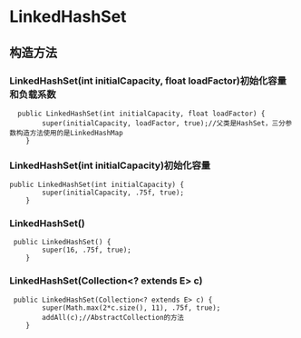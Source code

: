 # LinkedHashSet

## 构造方法

### LinkedHashSet(int initialCapacity, float loadFactor)初始化容量和负载系数
```
  public LinkedHashSet(int initialCapacity, float loadFactor) {
        super(initialCapacity, loadFactor, true);//父类是HashSet，三分参数构造方法使用的是LinkedHashMap
    }
```

### LinkedHashSet(int initialCapacity)初始化容量
```
public LinkedHashSet(int initialCapacity) {
        super(initialCapacity, .75f, true);
    }
```

### LinkedHashSet()
```
 public LinkedHashSet() {
        super(16, .75f, true);
    }
```

### LinkedHashSet(Collection<? extends E> c)
```
 public LinkedHashSet(Collection<? extends E> c) {
        super(Math.max(2*c.size(), 11), .75f, true);
        addAll(c);//AbstractCollection的方法
    }
```
